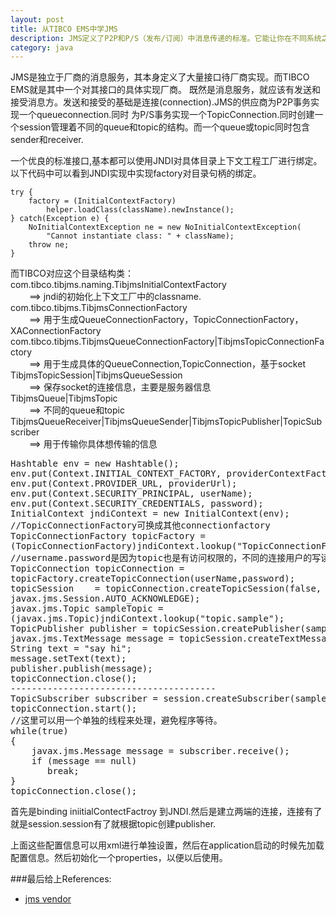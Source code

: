 ```yaml
---
layout: post
title: 从TIBCO EMS中学JMS
description: JMS定义了P2P和P/S（发布/订阅）中消息传递的标准。它能让你在不同系统之间的通信，变得更优雅。
category: java
---
```


JMS是独立于厂商的消息服务，其本身定义了大量接口待厂商实现。而TIBCO EMS就是其中一个对其接口的具体实现厂商。
既然是消息服务，就应该有发送和接受消息方。发送和接受的基础是连接(connection).JMS的供应商为P2P事务实现一个queueconnection.同时
为P/S事务实现一个TopicConnection.同时创建一个session管理着不同的queue和topic的结构。而一个queue或topic同时包含sender和receiver.

一个优良的标准接口,基本都可以使用JNDI对具体目录上下文工程工厂进行绑定。以下代码中可以看到JNDI实现中实现factory对目录句柄的绑定。  

	try {
        factory = (InitialContextFactory)
            helper.loadClass(className).newInstance();
    } catch(Exception e) {
        NoInitialContextException ne = new NoInitialContextException(
            "Cannot instantiate class: " + className);
        throw ne;
    }

而TIBCO对应这个目录结构类：
com.tibco.tibjms.naming.TibjmsInitialContextFactory  
<span style="padding-left:30px;">==>  jndi的初始化上下文工厂中的classname.</span>  
com.tibco.tibjms.TibjmsConnectionFactory  
<span style="padding-left:30px;">==> 用于生成QueueConnectionFactory，TopicConnectionFactory，XAConnectionFactory</span>  
com.tibco.tibjms.TibjmsQueueConnectionFactory|TibjmsTopicConnectionFactory  
<span style="padding-left:30px;">==> 用于生成具体的QueueConnection,TopicConnection，基于socket</span>  
TibjmsTopicSession|TibjmsQueueSession  
<span style="padding-left:30px;">==> 保存socket的连接信息，主要是服务器信息</span>  
TibjmsQueue|TibjmsTopic  
<span style="padding-left:30px;">==> 不同的queue和topic</span>  
TibjmsQueueReceiver|TibjmsQueueSender|TibjmsTopicPublisher|TopicSubscriber  
<span style="padding-left:30px;">==> 用于传输你具体想传输的信息</span>  

<pre>
Hashtable env = new Hashtable();
env.put(Context.INITIAL_CONTEXT_FACTORY, providerContextFactory);
env.put(Context.PROVIDER_URL, providerUrl);
env.put(Context.SECURITY_PRINCIPAL, userName);
env.put(Context.SECURITY_CREDENTIALS, password);
InitialContext jndiContext = new InitialContext(env);
//TopicConnectionFactory可换成其他connectionfactory
TopicConnectionFactory topicFactory =
(TopicConnectionFactory)jndiContext.lookup("TopicConnectionFactory");
//username.password是因为topic也是有访问权限的，不同的连接用户的写读权限不一样
TopicConnection topicConnection = 
topicFactory.createTopicConnection(userName,password);
topicSession    = topicConnection.createTopicSession(false,
javax.jms.Session.AUTO_ACKNOWLEDGE);
javax.jms.Topic sampleTopic =
(javax.jms.Topic)jndiContext.lookup("topic.sample");
TopicPublisher publisher = topicSession.createPublisher(sampleTopic);
javax.jms.TextMessage message = topicSession.createTextMessage();
String text = "say hi";
message.setText(text);
publisher.publish(message);
topicConnection.close();
---------------------------------------
TopicSubscriber subscriber = session.createSubscriber(sampleTopic);
topicConnection.start();
//这里可以用一个单独的线程来处理，避免程序等待。
while(true)
{
    javax.jms.Message message = subscriber.receive();
    if (message == null)
       break;     
} 
topicConnection.close();
</pre>

首先是binding iniitialContectFactroy 到JNDI.然后是建立两端的连接，连接有了就是session.session有了就根据topic创建publisher.

上面这些配置信息可以用xml进行单独设置，然后在application启动的时候先加载配置信息。然后初始化一个properties，以便以后使用。


###最后给上References:
- [jms vendor](http://www.ibm.com/developerworks/cn/java/j-jmsvendor/)
